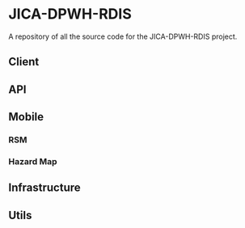 # JICA-DPWH-RDIS
A repository of all the source code for the JICA-DPWH-RDIS project.

## Client
## API
## Mobile
### RSM
### Hazard Map
## Infrastructure
## Utils

